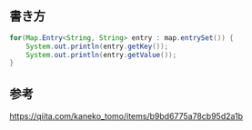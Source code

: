 ## 書き方
```java
for(Map.Entry<String, String> entry : map.entrySet()) {
    System.out.println(entry.getKey());
    System.out.println(entry.getValue());
}
```

## 参考
https://qiita.com/kaneko_tomo/items/b9bd6775a78cb95d2a1b
